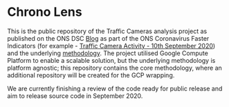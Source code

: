 # Chrono Lens

This is the public repository of the Traffic Cameras analysis project as
published on the ONS DSC [Blog](https://datasciencecampus.ons.gov.uk/projects/estimating-vehicle-and-pedestrian-activity-from-town-and-city-traffic-cameras/) as part of the ONS
Coronavirus Faster Indicators (for example - [Traffic Camera Activity - 10th September 2020](https://www.ons.gov.uk/peoplepopulationandcommunity/healthandsocialcare/conditionsanddiseases/bulletins/coronavirustheukeconomyandsocietyfasterindicators/10september2020#traffic-camera-activity)) and
the underlying [methodology](https://www.ons.gov.uk/economy/economicoutputandproductivity/output/methodologies/usingtrafficcameraimagestoderiveanindicatorofbusynessexperimentalresearch).
The project utilised Google Compute Platform to enable a scalable solution, but
the underlying methodology is platform agnostic; this repository contains the
core methodology, where an additional repository will be created for the GCP
wrapping.

We are currently finishing a review of the code ready for public release and aim to release
source code in September 2020.
